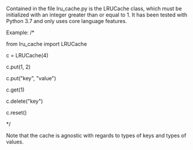 Contained in the file lru_cache.py is the LRUCache class, which must be initialized with an integer
greater than or equal to 1. It has been tested with Python 3.7 and only uses core language features.

Example:
/*

from lru_cache import LRUCache

c = LRUCache(4)

c.put(1, 2)

c.put("key", "value")

c.get(1)

c.delete("key")

c.reset()

*/

Note that the cache is agnostic with regards to types of keys and types of values.